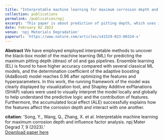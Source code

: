 ```yaml
---
title: "Interpretable machine learning for maximum corrosion depth and influence factor analysis"
collection: publications
permalink: /publication/npj
excerpt: 'This paper is about prediction of pitting depth, which uses interpretable machine learning methods to explore the running of the model and the laws of effect of features.'
date: February 02 2023
venue: 'npj Materials Degradation'
paperurl: 'https://www.nature.com/articles/s41529-023-00324-x'
---
```

<!--/publication/2010-10-01-paper-title-number-2 -->
**Abstract**
  We have employed employed interpretable methods to uncover the black-box model of the machine learning (ML) for predicting the
maximum pitting depth (dmax) of oil and gas pipelines. Ensemble learning (EL) is found to have higher accuracy compared with
several classical ML models, and the determination coefficient of the adaptive boosting (AdaBoost) model reaches 0.96 after
optimizing the features and hyperparameters. In this work, the running framework of the model was clearly displayed by
visualization tool, and Shapley Additive exPlanations (SHAP) values were used to visually interpret the model locally and globally to
help understand the predictive logic and the contribution of features. Furthermore, the accumulated local effect (ALE) successfully
explains how the features affect the corrosion depth and interact with one another.

**citation**: 'Song, Y., Wang, Q., Zhang, X. et al. Interpretable machine learning for maximum corrosion depth and influence factor analysis. npj Mater Degrad 7, 9 (2023).'
<br>
[Download paper here](https://doi.org/10.1038/s41529-023-00324-x)

